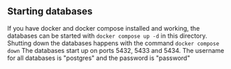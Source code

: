 ## Starting databases

If you have docker and docker compose installed and working, 
the databases can be started with `docker compose up -d` in this directory. 
Shutting down the databases happens with the command `docker compose down`
The databases start up on ports 5432, 5433 and 5434. 
The username for all databases is "postgres" and the password is "password"